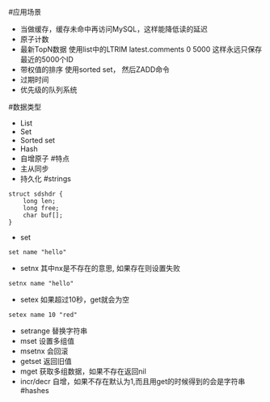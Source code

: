 #应用场景
* 当做缓存，缓存未命中再访问MySQL，这样能降低读的延迟
* 原子计数
* 最新TopN数据
使用list中的LTRIM latest.comments 0 5000 这样永远只保存最近的5000个ID
* 带权值的排序
使用sorted set， 然后ZADD命令
* 过期时间
* 优先级的队列系统

#数据类型
* List
* Set
* Sorted set
* Hash
* 自增原子
#特点
* 主从同步
* 持久化
#strings
```
struct sdshdr {
    long len;
    long free;
    char buf[];
}
```
* set
```
set name "hello"
```
* setnx
其中nx是不存在的意思, 如果存在则设置失败
```
setnx name "hello"
```
* setex
如果超过10秒，get就会为空
```
setex name 10 "red"
```
* setrange
替换字符串
* mset 
设置多组值
* msetnx
会回滚
* getset
返回旧值
* mget
获取多组数据，如果不存在返回nil
* incr/decr
自增，如果不存在默认为1,而且用get的时候得到的会是字符串
#hashes
